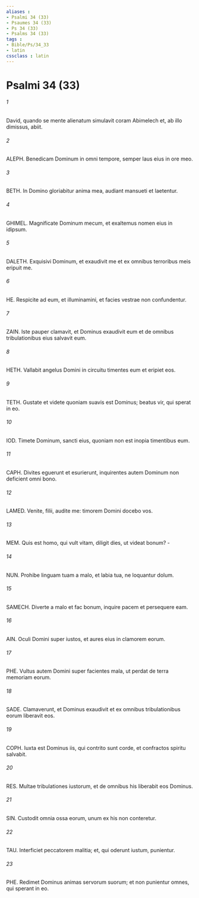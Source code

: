 ```yaml
---
aliases : 
- Psalmi 34 (33)
- Psaumes 34 (33)
- Ps 34 (33)
- Psalms 34 (33)
tags : 
- Bible/Ps/34_33
- latin
cssclass : latin
---
```


# Psalmi 34 (33)

###### 1
David, quando se mente alienatum simulavit coram Abimelech et, ab illo dimissus, abiit.
###### 2
ALEPH. Benedicam Dominum in omni tempore, semper laus eius in ore meo.
###### 3
BETH. In Domino gloriabitur anima mea, audiant mansueti et laetentur.
###### 4
GHIMEL. Magnificate Dominum mecum, et exaltemus nomen eius in idipsum.
###### 5
DALETH. Exquisivi Dominum, et exaudivit me et ex omnibus terroribus meis eripuit me.
###### 6
HE. Respicite ad eum, et illuminamini, et facies vestrae non confundentur.
###### 7
ZAIN. Iste pauper clamavit, et Dominus exaudivit eum et de omnibus tribulationibus eius salvavit eum.
###### 8
HETH. Vallabit angelus Domini in circuitu timentes eum et eripiet eos.
###### 9
TETH. Gustate et videte quoniam suavis est Dominus; beatus vir, qui sperat in eo.
###### 10
IOD. Timete Dominum, sancti eius, quoniam non est inopia timentibus eum.
###### 11
CAPH. Divites eguerunt et esurierunt, inquirentes autem Dominum non deficient omni bono.
###### 12
LAMED. Venite, filii, audite me: timorem Domini docebo vos.
###### 13
MEM. Quis est homo, qui vult vitam, diligit dies, ut videat bonum? -
###### 14
NUN. Prohibe linguam tuam a malo, et labia tua, ne loquantur dolum.
###### 15
SAMECH. Diverte a malo et fac bonum, inquire pacem et persequere eam.
###### 16
AIN. Oculi Domini super iustos, et aures eius in clamorem eorum.
###### 17
PHE. Vultus autem Domini super facientes mala, ut perdat de terra memoriam eorum.
###### 18
SADE. Clamaverunt, et Dominus exaudivit et ex omnibus tribulationibus eorum liberavit eos.
###### 19
COPH. Iuxta est Dominus iis, qui contrito sunt corde, et confractos spiritu salvabit.
###### 20
RES. Multae tribulationes iustorum, et de omnibus his liberabit eos Dominus.
###### 21
SIN. Custodit omnia ossa eorum, unum ex his non conteretur.
###### 22
TAU. Interficiet peccatorem malitia; et, qui oderunt iustum, punientur.
###### 23
PHE. Redimet Dominus animas servorum suorum; et non punientur omnes, qui sperant in eo.
